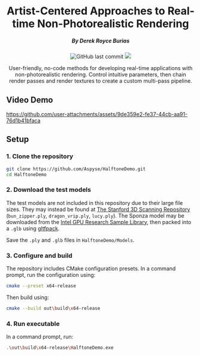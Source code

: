 <h1 align="center">
  Artist-Centered Approaches to Real-time Non-Photorealistic Rendering
</h1>

<h5 align="center">
 By Derek Royce Burias
</h5>

<p align="center">
 <img alt="GitHub last commit" src="https://img.shields.io/github/last-commit/Aspyse/HalftoneDemo">
 <a href="https://opensource.org/license/mit"><img src="https://img.shields.io/github/license/Aspyse/HalftoneDemo"></a>
</p>

<p align="center">User-friendly, no-code methods for developing real-time applications with non-photorealistic rendering. Control intuitive parameters, then chain render passes and render textures to create a custom multi-pass pipeline.</p>


## Video Demo

https://github.com/user-attachments/assets/9de359e2-fe37-44cb-aa91-76d1b41bfaca


## Setup

### 1. Clone the repository

```sh
git clone https://github.com/Aspyse/HalftoneDemo.git
cd HalftoneDemo
```

### 2. Download the test models

The test models are not included in this repository due to their large file sizes. They may instead be found at [The Stanford 3D Scanning Repository](https://graphics.stanford.edu/data/3Dscanrep/) (`bun_zipper.ply`, `dragon_vrip.ply`, `lucy.ply`). The Sponza model may be downloaded from the [Intel GPU Research Sample Library](https://www.intel.com/content/www/us/en/developer/topic-technology/graphics-research/samples.html), then packed into a `.glb` using [gltfpack](https://github.com/zeux/meshoptimizer/releases).

Save the `.ply` and `.glb` files in `HalftoneDemo/Models`.


### 3. Configure and build

The repository includes CMake configuration presets. In a command prompt, run the configuration using:
```sh
cmake --preset x64-release
```
Then build using:
```sh
cmake --build out\build\x64-release
```


### 4. Run executable

In a command prompt, run:
```sh
.\out\build\x64-release\HalftoneDemo.exe
```
